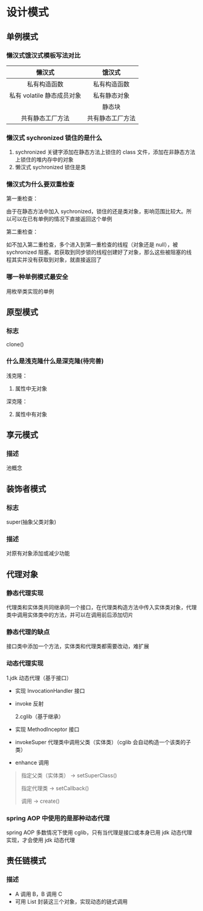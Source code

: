 # 设计模式

## 单例模式

### 懒汉式饿汉式模板写法对比

|           懒汉式           |      饿汉式      |
| :------------------------: | :--------------: |
|        私有构造函数        |   私有构造函数   |
| 私有 volatile 静态成员对象 |   私有静态对象   |
|                            |      静态块      |
|      共有静态工厂方法      | 共有静态工厂方法 |

### 懒汉式 sychronized 锁住的是什么

1. sychronized 关键字添加在静态方法上锁住的 class 文件，添加在非静态方法上锁住的堆内存中的对象
2. 懒汉式 sychronized 锁住是类

### 懒汉式为什么要双重检查

第一重检查：

由于在静态方法中加入 sychronized，锁住的还是类对象，影响范围比较大。所以可以在已有单例的情况下直接返回这个单例

第二重检查：

如不加入第二重检查，多个进入到第一重检查的线程（对象还是 null），被 sychronized 阻塞。若获取到同步锁的线程创建好了对象，那么这些被阻塞的线程其实并没有获取到对象，就直接返回了

### 哪一种单例模式最安全

用枚举类实现的单例

## 原型模式

### 标志

clone()

### 什么是浅克隆什么是深克隆(待完善)

浅克隆：

1. 属性中无对象

深克隆：

2. 属性中有对象

## 享元模式

### 描述

池概念

## 装饰者模式

### 标志

super(抽象父类对象)

### 描述

对原有对象添加或减少功能

## 代理对象

### 静态代理实现

代理类和实体类共同继承同一个接口，在代理类构造方法中传入实体类对象，代理类中调用实体类中的方法，并可以在调用前后添加切片

### 静态代理的缺点

接口类中添加一个方法，实体类和代理类都需要改动，难扩展

### 动态代理实现

1.jdk 动态代理（基于接口）

- 实现 InvocationHandler 接口
- invoke 反射

  2.cglib（基于继承）

- 实现 MethodInceptor 接口
- invokeSuper 代理类中调用父类（实体类）（cglib 会自动构造一个该类的子类）
- enhance 调用

> 指定父类（实体类） -> setSuperClass()
>
> 指定代理类 -> setCallback()
>
> 调用 -> create()

### spring AOP 中使用的是那种动态代理

spring AOP 多数情况下使用 cglib，只有当代理是接口或本身已用 jdk 动态代理实现，才会使用 jdk 动态代理

## 责任链模式

### 描述

- A 调用 B，B 调用 C
- 可用 List 封装这三个对象，实现动态的链式调用













<comment-comment/>